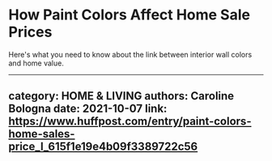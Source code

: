 # How Paint Colors Affect Home Sale Prices

Here's what you need to know about the link between interior wall colors and home value.

---
category: HOME & LIVING
authors: Caroline Bologna
date: 2021-10-07
link: https://www.huffpost.com/entry/paint-colors-home-sales-price_l_615f1e19e4b09f3389722c56
---
